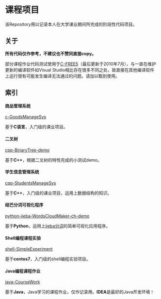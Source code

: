 # 课程项目

该Repository用以记录本人在大学课业期间所完成的阶段性代码项目。

## 关于

**所有代码仅作参考，不建议也不赞同直接copy。**

部分课程作业代码测试使用于[C-FREE5](http://www.programarts.com/cfree_ch/)（最后更新于2010年7月），与一直在维护更新的编译软件如Visual Studio相比存在很多不同之处，故直接在其他编译软件上运行很有可能发生编译无法通过的问题。请加以甄别使用。

## 索引

#### 商品管理系统

[c-GoodsManageSys](https://github.com/JasonSun2018/Course-Homework/tree/master/c-GoodsManageSys)

基于**C语言**，入门级的课业项目。

#### 二叉树

[cpp-BinaryTree-demo](https://github.com/JasonSun2018/Course-Homework/tree/master/cpp-BinaryTree-demo)

基于**C++**，根据二叉树的特性完成的小测试demo。

#### 学生信息管理系统

[cpp-StudentsManageSys](https://github.com/JasonSun2018/Course-Homework/tree/master/cpp-StudentsManageSys)

基于**C++**，入门级的课业项目，运用上数据结构的知识。

#### 结巴分词可视化程序

[python-jieba-WordsCloudMaker-ch-demo](https://github.com/JasonSun2018/Course-Homework/tree/master/python-jieba-WordsCloudMaker-ch-demo)

基于**Python**，运用上[jieba分词](https://github.com/fxsjy/jieba)的简单可视化应用程序。

#### Shell编程课程实验

[shell-SimpleExperiment](https://github.com/JasonSun2018/Course-Homework/tree/master/shell-SimpleExperiment)

基于**centos7**，入门级的shell编程实验项目。

#### Java编程课程作业

[java-CourseWork](https://github.com/JasonSun2018/Course-Homework/tree/master/java-CourseWork)

基于**Java**，Java学习的课程作业，仅作记录用。**IDEA**是最好的Java开发环境！
